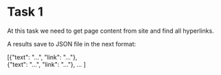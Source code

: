 # Task 1

At this task we need to get page content from site and find all hyperlinks.  

A results save to JSON file in the next format:  

[{"text": "...", "link": "..."},  
{"text": "...", "link": "..."}, ... ]
